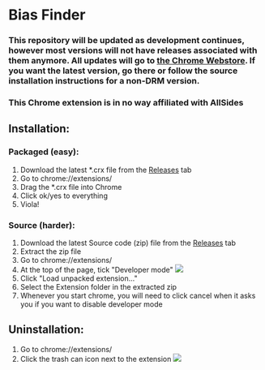 # Bias Finder

### This repository will be updated as development continues, however most versions will not have releases associated with them anymore. All updates will go to [the Chrome Webstore](https://chrome.google.com/webstore/detail/bias-finder/jojjlkfeofgcjeanbpghcapjcccbakop). If you want the latest version, go there or follow the source installation instructions for a non-DRM version.

### This Chrome extension is in no way affiliated with AllSides

## Installation:
### Packaged (easy):  
1. Download the latest *.crx file from the [Releases](https://github.com/TheUnlocked/Bias-Finder/releases) tab
2. Go to chrome://extensions/
3. Drag the *.crx file into Chrome
4. Click ok/yes to everything
5. Viola!

### Source (harder):
1. Download the latest Source code (zip) file from the [Releases](https://github.com/TheUnlocked/Bias-Finder/releases) tab
2. Extract the zip file
3. Go to chrome://extensions/
4. At the top of the page, tick "Developer mode" ![](http://i.imgur.com/EujDK2i.png)
5. Click "Load unpacked extension..."
6. Select the Extension folder in the extracted zip
7. Whenever you start chrome, you will need to click cancel when it asks you if you want to disable developer mode

## Uninstallation:
1. Go to chrome://extensions/
2. Click the trash can icon next to the extension ![](http://i.imgur.com/JuaKrMz.png)

